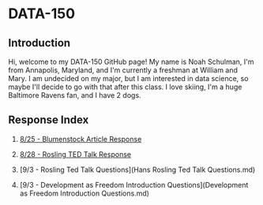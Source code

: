 # DATA-150

## Introduction

Hi, welcome to my DATA-150 GitHub page! My name is Noah Schulman, I'm from Annapolis, Maryland, and I'm currently a freshman at William and Mary. I am undecided on my major, but I am interested in data science, so maybe I'll decide to go with that after this class. I love skiing, I'm a huge Baltimore Ravens fan, and I have 2 dogs. 



## Response Index

1. [8/25 - Blumenstock Article Response](Blumenstock-Article-Response.md)

2. [8/28 - Rosling TED Talk Response](Rosling-Response.md)

3. [9/3 - Rosling Ted Talk Questions](Hans Rosling Ted Talk Questions.md)

4. [9/3 - Development as Freedom Introduction Questions](Development as Freedom Introduction Questions.md)

   

